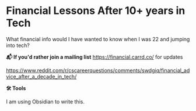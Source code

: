 # Financial Lessons After 10+ years in Tech
What financial info would I have wanted to know when I was 22 and jumping into tech?


**📬 If you'd rather join a mailing list** https://financial.carrd.co/ for updates

https://www.reddit.com/r/cscareerquestions/comments/swdgiq/financial_advice_after_a_decade_in_tech/

**🛠️ Tools**

I am using Obsidian to write this. 